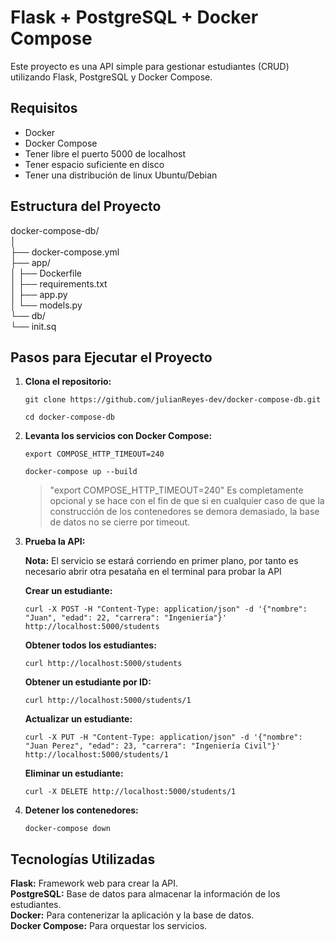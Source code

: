 # Flask + PostgreSQL + Docker Compose

Este proyecto es una API simple para gestionar estudiantes (CRUD) utilizando Flask, PostgreSQL y Docker Compose.

## Requisitos

- Docker
- Docker Compose
- Tener libre el puerto 5000 de localhost
- Tener espacio suficiente en disco
- Tener una distribución de linux Ubuntu/Debian

## Estructura del Proyecto

docker-compose-db/  
│  
├── docker-compose.yml  
├── app/  
│ ├── Dockerfile  
│ ├── requirements.txt  
│ ├── app.py  
│ └── models.py  
└── db/  
└── init.sq


## Pasos para Ejecutar el Proyecto

1. **Clona el repositorio:**

   ```
   git clone https://github.com/julianReyes-dev/docker-compose-db.git
   ```
   ```
   cd docker-compose-db
   ```

3. **Levanta los servicios con Docker Compose:**

   ```
   export COMPOSE_HTTP_TIMEOUT=240
   ```
   ```
   docker-compose up --build
   ```

   > "export COMPOSE_HTTP_TIMEOUT=240" Es completamente opcional y se hace con el fin de que si en cualquier caso de que la construcción de los contenedores se demora demasiado, la base de datos no se cierre por timeout.

5. **Prueba la API:**

   **Nota:** El servicio se estará corriendo en primer plano, por tanto es necesario abrir otra pesataña en el terminal para probar la API  

   **Crear un estudiante:**  
   ```
   curl -X POST -H "Content-Type: application/json" -d '{"nombre": "Juan", "edad": 22, "carrera": "Ingeniería"}' http://localhost:5000/students
   ```

   **Obtener todos los estudiantes:**  
   ```
   curl http://localhost:5000/students
   ```

   **Obtener un estudiante por ID:**  
   ```
   curl http://localhost:5000/students/1
   ```

   **Actualizar un estudiante:**  
   ```
   curl -X PUT -H "Content-Type: application/json" -d '{"nombre": "Juan Perez", "edad": 23, "carrera": "Ingeniería Civil"}' http://localhost:5000/students/1
   ```

   **Eliminar un estudiante:**  
   ```
   curl -X DELETE http://localhost:5000/students/1
   ```

7. **Detener los contenedores:**

   ```
   docker-compose down
   ```

## Tecnologías Utilizadas

**Flask:** Framework web para crear la API.  
**PostgreSQL:** Base de datos para almacenar la información de los estudiantes.  
**Docker:** Para contenerizar la aplicación y la base de datos.  
**Docker Compose:** Para orquestar los servicios.
